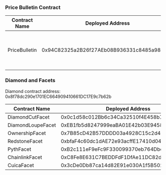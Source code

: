 
### Price Bulletin Contract

|Contract Name | Deployed Address                         | Chains                                                                      |Test Chains            |
|--------------|------------------------------------------|-----------------------------------------------------------------------------|-----------------------|
|PriceBulletin |0x94C82325a2B26f27AEb08B936331c8485a988634|Eth, Arbitrum, Optimism, Gnosis, Polygon, PolygonZkevm, Base, Linea          |Goerli, Mumbai, Sepolia|

### Diamond and Facets

Diamond contract address: 0x8f78dc290e1701EC664909410661DC17E9c7b62b   
   
   
|Contract Name      | Deployed Address                         | Chain  |
|-------------------|------------------------------------------|--------|
|DiamondCutFacet    |0x0c1d58c012Bb6c34Ca32510f4E458b7198566f17| Gnosis |
|DiamondLoupeFacet  |0xEB1fb5d8247999eaBA01E42b03E9458ddb77aa78| Gnosis |
|OwnershipFacet     |0x7B85cD42B57DDDD03a4928C15c2d4FBDA909dB3a| Gnosis |
|RedstoneFacet      |0xbfaF4c60dc1dAE72e93acffE17410d04E713c783| Gnosis |
|PythFacet          |0xB2c111eF9eFc9F330099370eb764Dbce40698635| Gnosis |
|ChainlinkFacet     |0xC8Fe8E631C7BEDDFdF1DfAe11DC82d23018FDC14| Gnosis |
|CuicaFacet         |0x3cDe0Db87ca14d82E91e030A1f5B502D27746dA4| Gnosis |

